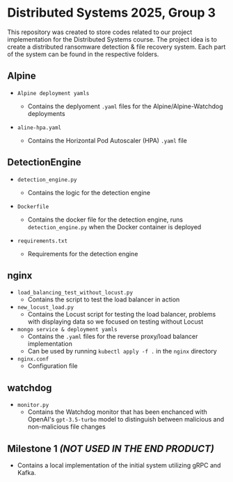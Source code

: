 # Distributed Systems 2025, Group 3

This repository was created to store codes related to our project implementation for the Distributed Systems course. The project idea is to create a distributed ransomware detection & file recovery system. Each part of the system can be found in the respective folders.

## Alpine
- `Alpine deployment yamls`
    - Contains the deplyoment `.yaml` files for the Alpine/Alpine-Watchdog deployments

- `aline-hpa.yaml`
    - Contains the Horizontal Pod Autoscaler (HPA) `.yaml` file

## DetectionEngine
- `detection_engine.py`
    - Contains the logic for the detection engine

- `Dockerfile`
    - Contains the docker file for the detection engine, runs `detection_engine.py` when the Docker container is deployed

- `requirements.txt`
    - Requirements for the detection engine

## nginx
- `load_balancing_test_without_locust.py`
    - Contains the script to test the load balancer in action
- `new_locust_load.py`
    - Contains the Locust script for testing the load balancer, problems with displaying data so we focused on testing without Locust
- `mongo service & deployment yamls`
    - Contains the `.yaml` files for the reverse proxy/load balancer implementation
    - Can be used by running `kubectl apply -f .` in the `nginx` directory
- `nginx.conf`
    - Configuration file

## watchdog
- `monitor.py`
    - Contains the Watchdog monitor that has been enchanced with OpenAI's `gpt-3.5-turbo` model to distinguish between malicious and non-malicious file changes

## Milestone 1 *(NOT USED IN THE END PRODUCT)*
- Contains a local implementation of the initial system utilizing gRPC and Kafka.